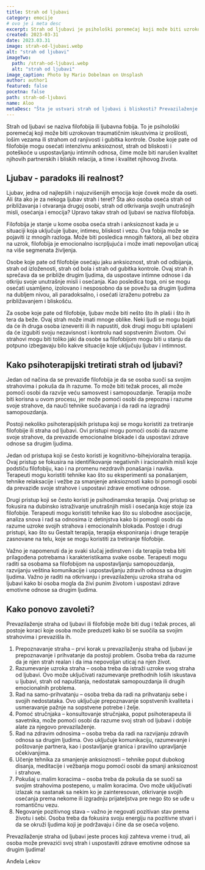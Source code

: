 ```yaml
---
title: Strah od ljubavi
category: emocije
# ovo je i meta desc
excerpt: Strah od ljubavi je psihološki poremećaj koji može biti uzrokovan traumatičnim iskustvima iz prošlosti, lošim vezama ili strahom od ranjivosti i gubitka kontrole.
created: 2023-03-31
date: 2023.03.31
image: strah-od-ljubavi.webp
alt: "strah od ljubavi"
imageTwo:
  path: /strah-od-ljubavi.webp
  alt: "strah od ljubavi"
image_caption: Photo by Mario Dobelman on Unsplash
author: author1
featured: false
pocetna: false
path: strah-od-ljubavi
name: Aloo
metaDesc: "Šta je ustvari strah od ljubavi i bliskosti? Prevazilaženje straha od ljubavi jeste proces koji zahteva vreme i trud, ali osoba može prevazići svoj strah i uspostaviti zdrave emotivne odnose sa drugim ljudima!"
---
```



Strah od ljubavi se naziva filofobija ili ljubavna fobija. To je psihološki poremećaj koji može biti uzrokovan traumatičnim iskustvima iz prošlosti, lošim vezama ili strahom od ranjivosti i gubitka kontrole. Osobe koje pate od filofobije mogu osećati intenzivnu anksioznost, strah od bliskosti i poteškoće u uspostavljanju intimnih odnosa, čime može biti narušen kvalitet njihovih partnerskih i bliskih relacija, a time i kvalitet njihovog života.

## Ljubav - paradoks ili realnost?


Ljubav, jedna od najlepših i najuzvišenijih emocija koje čovek može da oseti. Ali šta ako je za nekoga ljubav strah i teret? Šta ako osoba oseća strah od približavanja i otvaranja drugoj osobi, strah od otkrivanja svojih unutrašnjih misli, osećanja i emocija? Upravo takav strah od ljubavi se naziva filofobija.

Filofobija je stanje u kome osoba oseća strah i anksioznost kada je u situaciji koja uključuje ljubav, intimeu, bliskost i vezu. Ova fobija može se pojaviti iz mnogih razloga. Može biti posledica mnogih faktora, ali bez obzira na uzrok, filofobija je emocionalno iscrpljujuća i može imati nepovoljan uticaj na više segmenata življenja.

Osobe koje pate od filofobije osećaju jaku anksioznost, strah od odbijanja, strah od izloženosti, strah od bola i strah od gubitka kontrole. Ovaj strah ih sprečava da se približe drugim ljudima, da uspostave intimne odnose i da otkriju svoje unutrašnje misli i osećanja. Kao posledica toga, oni se mogu osećati usamljeno, izolovano i nesposobno da se povežu sa drugim ljudima na dubljem nivou, ali paradoksalno, i osećati izraženu potrebu za približavanjem i bliskošću.

Za osobe koje pate od filofobije, ljubav može biti nešto što ih plaši i što ih tera da beže. Ovaj strah može imati mnoge oblike. Neki ljudi se mogu bojati da će ih druga osoba izneveriti ili ih napustiti, dok drugi mogu biti uplašeni da će izgubiti svoju nezavisnost i kontrolu nad sopstvenim životom. Ovi strahovi mogu biti toliko jaki da osobe sa filofobijom mogu biti u stanju da potpuno izbegavaju bilo kakve situacije koje uključuju ljubav i intimnost.

## Kako psihoterapijski tretirati strah od ljubavi?

Jedan od načina da se prevaziđe filofobija je da se osoba suoči sa svojim strahovima i pokuša da ih razume. To može biti težak proces, ali može pomoći osobi da razvije veću samosvest i samopouzdanje. Terapija može biti korisna u ovom procesu, jer može pomoći osobi da prepozna i razume svoje strahove, da nauči tehnike suočavanja i da radi na izgradnji samopouzdanja.

Postoji nekoliko psihoterapijskih pristupa koji se mogu koristiti za tretiranje filofobije ili straha od ljubavi. Ovi pristupi mogu pomoći osobi da razume svoje strahove, da prevaziđe emocionalne blokade i da uspostavi zdrave odnose sa drugim ljudima.

Jedan od pristupa koji se često koristi je kognitivno-bihejvioralna terapija. Ovaj pristup se fokusira na identifikovanje negativnih i iracionalnih misli koje podstiču filofobiju, kao i na promenu nezdravih ponašanja i navika. Terapeuti mogu koristiti tehnike kao što su eksperimenti sa ponašanjem, tehnike relaksacije i vežbe za smanjenje anksioznosti kako bi pomogli osobi da prevaziđe svoje strahove i uspostavi zdrave emotivne odnose.

Drugi pristup koji se često koristi je psihodinamska terapija. Ovaj pristup se fokusira na dubinsko istraživanje unutrašnjih misli i osećanja koje stoje iza filofobije. Terapeuti mogu koristiti tehnike kao što su slobodne asocijacije, analiza snova i rad sa odnosima iz detinjstva kako bi pomogli osobi da razume uzroke svojih strahova i emocionalnih blokada.
Postoje i drugi pristupi, kao što su Gestalt terapija, terapija eksponiranja i druge terapije zasnovane na telu, koje se mogu koristiti za tretiranje filofobije.

Važno je napomenuti da je svaki slučaj jedinstven i da terapija treba biti prilagođena potrebama i karakteristikama svake osobe. Terapeuti mogu raditi sa osobama sa filofobijom na uspostavljanju samopouzdanja, razvijanju veština komunikacije i uspostavljanju zdravih odnosa sa drugim ljudima. Važno je raditi na otkrivanju i prevazilaženju uzroka straha od ljubavi kako bi osoba mogla da živi punim životom i uspostavi zdrave emotivne odnose sa drugim ljudima.

## Kako ponovo zavoleti?

Prevazilaženje straha od ljubavi ili filofobije može biti dug i težak proces, ali postoje koraci koje osoba može preduzeti kako bi se suočila sa svojim strahovima i prevazišla ih.

1. Prepoznavanje straha – prvi korak u prevazilaženju straha od ljubavi je prepoznavanje i prihvatanje da postoji problem. Osoba treba da razume da je njen strah realan i da ima nepovoljan uticaj na njen život.
2. Razumevanje uzroka straha – osoba treba da istraži uzroke svog straha od ljubavi. Ovo može uključivati razumevanje prethodnih loših iskustava u ljubavi, strah od napuštanja, nedostatak samopouzdanja ili drugih emocionalnih problema.
3. Rad na samo-prihvatanju – osoba treba da radi na prihvatanju sebe i svojih nedostataka. Ovo uključuje prepoznavanje sopstvenih kvaliteta i usmeravanje pažnje na sopstvene potrebe i želje.
4. Pomoć stručnjaka – konsultovanje stručnjaka, poput psihoterapeuta ili savetnika, može pomoći osobi da razume svoj strah od ljubavi i dobije alate za njegovo prevazilaženje.
5. Rad na zdravim odnosima – osoba treba da radi na razvijanju zdravih odnosa sa drugim ljudima. Ovo uključuje komunikaciju, razumevanje i poštovanje partnera, kao i postavljanje granica i pravilno upravljanje očekivanjima.
6. Učenje tehnika za smanjenje anksioznosti – tehnike poput dubokog disanja, meditacije i vežbanja mogu pomoći osobi da smanji anksioznost i strahove.
7. Pokušaj u malim koracima – osoba treba da pokuša da se suoči sa svojim strahovima postepeno, u malim koracima. Ovo može uključivati izlazak na sastanak sa nekim ko je zainteresovan, otkrivanje svojih osećanja prema nekome ili izgradnju prijateljstva pre nego što se uđe u romantičnu vezu.
8. Negovanje pozitivnog stava – važno je negovati pozitivan stav prema životu i sebi. Osoba treba da fokusira svoju energiju na pozitivne stvari i da se okruži ljudima koji je podržavaju i čine da se oseća voljeno.

Prevazilaženje straha od ljubavi jeste proces koji zahteva vreme i trud, ali osoba može prevazići svoj strah i uspostaviti zdrave emotivne odnose sa drugim ljudima!

Anđela Lekov
